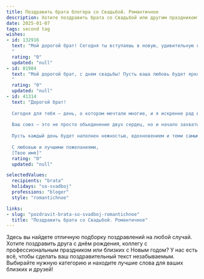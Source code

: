```yaml
---
title: Поздравить брата блогера со Свадьбой. Романтичное
description: Хотите поздравить брата со Свадьбой или другим праздником? Наш ИИ создаст незабываемое поздравление, а вы обязательно выделитесь среди других.  
date: 2025-01-07
tags: second tag
wishes:
- id: 132916
  text: "Мой дорогой брат! Сегодня ты вступаешь в новую, удивительную главу своей жизни – главу, написанную любовью.  Пусть твой путь с (Имя невесты) будет полон нежности, радости и взаимного вдохновения, подобно самому прекрасному посту в твоем блоге, только ещё прекраснее!  Пусть ваша любовь станет источником бесконечного счастья и ярких воспоминаний, которые вы будете бережно хранить друг для друга.  Горжусь тобой и желаю вам долгих лет счастливой семейной жизни!
  "
  rating: "0"
  updated: "null"
- id: 81984
  text: "Мой дорогой брат, с днем свадьбы! Пусть ваша любовь будет яркой, как рассвет, и сильной, как скала.  Желаю вам бесконечного счастья,  душевной гармонии и  вечных  игр  в  любви, которые будете  играть  вместе  до  конца  своих  дней!  Пусть  ваша  семья  будет  полна  тепла,  радости  и  взаимопонимания.  Поздравляю  с  днем  рождения  вашей  новой  семьи!
  "
  rating: "0"
  updated: "null"
- id: 41314
  text: "Дорогой брат!
  
  Сегодня для тебя — день, о котором мечтали многие, и я искренне рад видеть, как ты вступаешь в новую главу своей жизни. Поздравляю тебя с этим замечательным событием — твоей свадьбой!
  
  Ваш союз — это не просто объединение двух сердец, но и начало захватывающей истории, которую вы будете писать вместе. Как настоящий блогер, ты всегда умел делиться своими мыслями и эмоциями с миром, и теперь у вас есть возможность запечатлеть каждое мгновение вашей совместной жизни на страницах вашей любви.
  
  Пусть каждый день будет наполнен нежностью, вдохновением и теми самыми моментами, которые сделают вашу историю поистине уникальной. Желаю вам счастья, которое будет только расти, и настоящей гармонии в душе.
  
  С любовью и лучшими пожеланиями,
  [Твое имя]"
  rating: "0"
  updated: "null"

selectedValues:
  recipients: "brata"
  holidays: "so-svadboj"
  professions: "bloger"
  style: "romantichnoe"

links:
- slug: "pozdravit-brata-so-svadboj-romantichnoe"
  title: "Поздравить брата со Свадьбой. Романтичное"
---
```


Здесь вы найдете отличную подборку поздравлений на любой случай.
Хотите поздравить друга с днём рождения, коллегу с профессиональным праздником или близких с Новым годом? У нас есть всё, чтобы сделать ваш поздравительный текст незабываемым. Выбирайте нужную категорию и находите лучшие слова для ваших близких и друзей!
